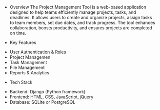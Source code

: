 * Overview
The Project Management Tool is a web-based application designed to help teams efficiently manage projects, tasks, and deadlines. It allows users to create and organize projects, assign tasks to team members, set due dates, and track progress. The tool enhances collaboration, boosts productivity, and ensures projects are completed on time.

* Key Features
- User Authentication & Roles
- Project Managemen
- Task Management
- File Management
- Reports & Analytics

* Tech Stack
- Backend: Django (Python framework)
- Frontend: HTML, CSS, JavaScript, jQuery
- Database: SQLite or PostgreSQL
